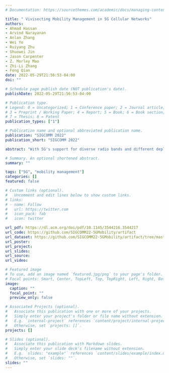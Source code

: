 ```yaml
---
# Documentation: https://sourcethemes.com/academic/docs/managing-content/

title: " Vivisecting Mobility Management in 5G Cellular Networks"
authors: 
- Ahmad Hassan
- Arvind Narayanan
- Anlan Zhang
- Wei Ye
- Ruiyang Zhu
- Shuowei Jin
- Jason Carpenter
- Z. Morley Mao
- Zhi-Li Zhang
- Feng Qian
date: 2022-05-29T21:56:53-04:00
doi: ""

# Schedule page publish date (NOT publication's date).
publishDate: 2022-05-29T21:56:53-04:00

# Publication type.
# Legend: 0 = Uncategorized; 1 = Conference paper; 2 = Journal article;
# 3 = Preprint / Working Paper; 4 = Report; 5 = Book; 6 = Book section;
# 7 = Thesis; 8 = Patent
publication_types: ["1"]

# Publication name and optional abbreviated publication name.
publication: "SIGCOMM 2022"
publication_short: "SIGCOMM 2022"

abstract: "With 5G's support for diverse radio bands and different deployment modes, e.g. standalone (SA) vs. non-standalone (NSA), mobility management - especially the handover process - becomes far more complex. Measurement studies have shown that frequent handovers cause wild fluctuations in 5G throughput, and worst, service outages. Through a cross-country (6,200km+) driving trip, we conduct in-depth measurements to study the current 5G mobility management practices adopted by three major US carriers. Using this rich dataset, we carry out a systematic analysis to uncover the handover mechanisms employed by 5G carriers, and compare them along several dimensions such as (4G vs. 5G) radio technologies, radio (low-, mid- & high-)bands, and deployment (SA vs NSA) modes. We further quantify the impact of mobility on application performance, power consumption, and signaling overheads. We identify key challenges facing today’s NSA 5G deployments which result in unnecessary handovers and reduced coverage. Finally, we design a holistic handover prediction system Prognos and demonstrate its ability to improve QoE for two 5G applications 16K panoramic VoD and real-time volumetric video streaming. We have released the datasets and tools of our study at https://github.com/SIGCOMM22-5GMobility/artifact."

# Summary. An optional shortened abstract.
summary: ""

tags: ["5G", "mobility management"]
categories: []
featured: false

# Custom links (optional).
#   Uncomment and edit lines below to show custom links.
# links:
# - name: Follow
#   url: https://twitter.com
#   icon_pack: fab
#   icon: twitter

url_pdf: https://dl.acm.org/doi/pdf/10.1145/3544216.3544217
url_code: https://github.com/SIGCOMM22-5GMobility/artifact
url_dataset: https://github.com/SIGCOMM22-5GMobility/artifact/tree/master/data
url_poster:
url_project:
url_slides:
url_source:
url_video: 

# Featured image
# To use, add an image named `featured.jpg/png` to your page's folder. 
# Focal points: Smart, Center, TopLeft, Top, TopRight, Left, Right, BottomLeft, Bottom, BottomRight.
image:
  caption: ""
  focal_point: ""
  preview_only: false

# Associated Projects (optional).
#   Associate this publication with one or more of your projects.
#   Simply enter your project's folder or file name without extension.
#   E.g. `internal-project` references `content/project/internal-project/index.md`.
#   Otherwise, set `projects: []`.
projects: []

# Slides (optional).
#   Associate this publication with Markdown slides.
#   Simply enter your slide deck's filename without extension.
#   E.g. `slides: "example"` references `content/slides/example/index.md`.
#   Otherwise, set `slides: ""`.
slides: ""
---
```

